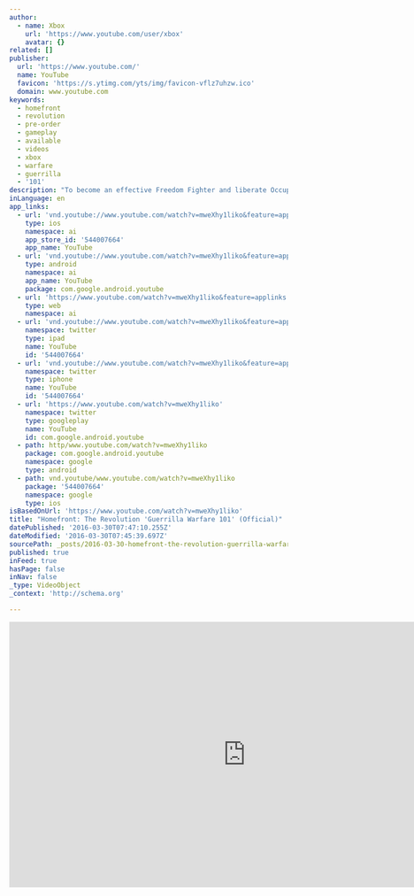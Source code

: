 ```yaml
---
author:
  - name: Xbox
    url: 'https://www.youtube.com/user/xbox'
    avatar: {}
related: []
publisher:
  url: 'https://www.youtube.com/'
  name: YouTube
  favicon: 'https://s.ytimg.com/yts/img/favicon-vflz7uhzw.ico'
  domain: www.youtube.com
keywords:
  - homefront
  - revolution
  - pre-order
  - gameplay
  - available
  - videos
  - xbox
  - warfare
  - guerrilla
  - '101'
description: "To become an effective Freedom Fighter and liberate Occupied Philadelphia, you must first learn the art of Guerrilla Warfare! This is the first in a series of videos that takes a deeper look at the unique gameplay experiences of Homefront: The Revolution. Look out for the next episode - 'Hearts and Minds 101' - coming soon!"
inLanguage: en
app_links:
  - url: 'vnd.youtube://www.youtube.com/watch?v=mweXhy1liko&feature=applinks'
    type: ios
    namespace: ai
    app_store_id: '544007664'
    app_name: YouTube
  - url: 'vnd.youtube://www.youtube.com/watch?v=mweXhy1liko&feature=applinks'
    type: android
    namespace: ai
    app_name: YouTube
    package: com.google.android.youtube
  - url: 'https://www.youtube.com/watch?v=mweXhy1liko&feature=applinks'
    type: web
    namespace: ai
  - url: 'vnd.youtube://www.youtube.com/watch?v=mweXhy1liko&feature=applinks'
    namespace: twitter
    type: ipad
    name: YouTube
    id: '544007664'
  - url: 'vnd.youtube://www.youtube.com/watch?v=mweXhy1liko&feature=applinks'
    namespace: twitter
    type: iphone
    name: YouTube
    id: '544007664'
  - url: 'https://www.youtube.com/watch?v=mweXhy1liko'
    namespace: twitter
    type: googleplay
    name: YouTube
    id: com.google.android.youtube
  - path: http/www.youtube.com/watch?v=mweXhy1liko
    package: com.google.android.youtube
    namespace: google
    type: android
  - path: vnd.youtube/www.youtube.com/watch?v=mweXhy1liko
    package: '544007664'
    namespace: google
    type: ios
isBasedOnUrl: 'https://www.youtube.com/watch?v=mweXhy1liko'
title: "Homefront: The Revolution 'Guerrilla Warfare 101' (Official)"
datePublished: '2016-03-30T07:47:10.255Z'
dateModified: '2016-03-30T07:45:39.697Z'
sourcePath: _posts/2016-03-30-homefront-the-revolution-guerrilla-warfare-101-official.md
published: true
inFeed: true
hasPage: false
inNav: false
_type: VideoObject
_context: 'http://schema.org'

---
```

<iframe src="https://cdn.embedly.com/widgets/media.html?src=https%3A%2F%2Fwww.youtube.com%2Fembed%2FmweXhy1liko%3Ffeature%3Doembed&amp;url=https%3A%2F%2Fwww.youtube.com%2Fwatch%3Fv%3DmweXhy1liko&amp;image=https%3A%2F%2Fi.ytimg.com%2Fvi%2FmweXhy1liko%2Fhqdefault.jpg&amp;key=b7d04c9b404c499eba89ee7072e1c4f7&amp;type=text%2Fhtml&amp;schema=youtube" width="854" height="480" scrolling="no" frameborder="0" allowfullscreen="allowfullscreen" style=""></iframe>